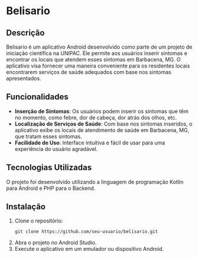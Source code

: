 # Belisario

## Descrição
Belisario é um aplicativo Android desenvolvido como parte de um projeto de iniciação científica na UNIPAC. Ele permite aos usuários inserir sintomas e encontrar os locais que atendem esses sintomas em Barbacena, MG. O aplicativo visa fornecer uma maneira conveniente para os residentes locais encontrarem serviços de saúde adequados com base nos sintomas apresentados.

## Funcionalidades
- **Inserção de Sintomas**: Os usuários podem inserir os sintomas que têm no momento, como febre, dor de cabeça, dor atrás dos olhos, etc.
- **Localização de Serviços de Saúde**: Com base nos sintomas inseridos, o aplicativo exibe os locais de atendimento de saúde em Barbacena, MG, que tratam esses sintomas.
- **Facilidade de Uso**: Interface intuitiva e fácil de usar para uma experiência do usuário agradável.

## Tecnologias Utilizadas
O projeto foi desenvolvido utilizando a linguagem de programação Kotlin para Android e PHP para o Backend.

## Instalação
1. Clone o repositório:
   ```
   git clone https://github.com/seu-usuario/belisario.git
   ```
2. Abra o projeto no Android Studio.
3. Execute o aplicativo em um emulador ou dispositivo Android.
